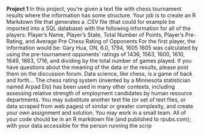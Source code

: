 **Project 1**
In this project, you’re given a text file with chess tournament results where the information has some structure. Your
job is to create an R Markdown file that generates a .CSV file (that could for example be imported into a SQL database)
with the following information for all of the players:
Player’s Name, Player’s State, Total Number of Points, Player’s Pre-Rating, and Average Pre Chess Rating of Opponents
For the first player, the information would be:
Gary Hua, ON, 6.0, 1794, 1605
1605 was calculated by using the pre-tournament opponents’ ratings of 1436, 1563, 1600, 1610, 1649, 1663, 1716, and
dividing by the total number of games played.
If you have questions about the meaning of the data or the results, please post them on the discussion forum. Data
science, like chess, is a game of back and forth…
The chess rating system (invented by a Minnesota statistician named Arpad Elo) has been used in many other contexts,
including assessing relative strength of employment candidates by human resource departments.
You may substitute another text file (or set of text files, or data scraped from web pages) of similar or greater
complexity, and create your own assignment and solution. You may work in a small team. All of your code should be in
an R markdown file (and published to rpubs.com); with your data accessible for the person running the scrip
